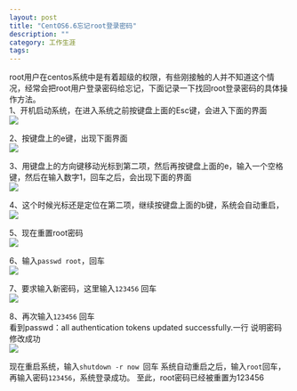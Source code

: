 ```yaml
---
layout: post
title: "CentOS6.6忘记root登录密码"
description: ""
category: 工作生涯
tags:
---
```


root用户在centos系统中是有着超级的权限，有些刚接触的人并不知道这个情况，经常会把root用户登录密码给忘记，下面记录一下找回root登录密码的具体操作方法。  
1、开机启动系统，在进入系统之前按键盘上面的Esc键，会进入下面的界面  
 ![](http://oldmo.github.io/images/2015/0308/1.jpg)  

2、按键盘上的e键，出现下面界面  
 ![](http://oldmo.github.io/images/2015/0308/2.jpg)  

3、用键盘上的方向键移动光标到第二项，然后再按键盘上面的e，输入一个空格键，然后在输入数字1，回车之后，会出现下面的界面  
 ![](http://oldmo.github.io/images/2015/0308/3.jpg) 
 
4、这个时候光标还是定位在第二项，继续按键盘上面的b键，系统会自动重启，
 ![](http://oldmo.github.io/images/2015/0308/4.jpg)

5、现在重置root密码  
 ![](http://oldmo.github.io/images/2015/0308/5.jpg)  

6、输入<code>passwd  root</code>，回车  
 ![](http://oldmo.github.io/images/2015/0308/6.jpg)
 
7、要求输入新密码，这里输入<code>123456</code> 回车  
 ![](http://oldmo.github.io/images/2015/0308/7.jpg)  

8、再次输入<code>123456</code> 回车     
看到passwd：all authentication tokens updated successfully.一行
说明密码修改成功    
![](http://oldmo.github.io/images/2015/0308/8.jpg)  

现在重启系统，输入<code>shutdown -r now </code>回车
系统自动重启之后，输入<code>root</code>回车，再输入密码<code>123456</code>，系统登录成功。
至此，root密码已经被重置为123456
